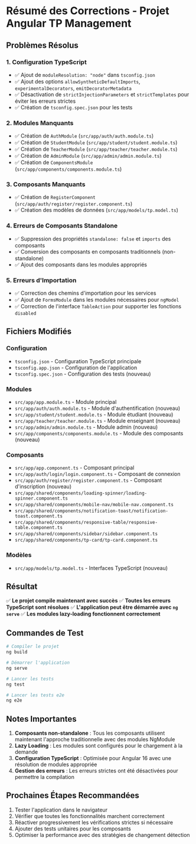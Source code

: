 # Résumé des Corrections - Projet Angular TP Management

## Problèmes Résolus

### 1. Configuration TypeScript
- ✅ Ajout de `moduleResolution: "node"` dans `tsconfig.json`
- ✅ Ajout des options `allowSyntheticDefaultImports`, `experimentalDecorators`, `emitDecoratorMetadata`
- ✅ Désactivation de `strictInjectionParameters` et `strictTemplates` pour éviter les erreurs strictes
- ✅ Création de `tsconfig.spec.json` pour les tests

### 2. Modules Manquants
- ✅ Création de `AuthModule` (`src/app/auth/auth.module.ts`)
- ✅ Création de `StudentModule` (`src/app/student/student.module.ts`)
- ✅ Création de `TeacherModule` (`src/app/teacher/teacher.module.ts`)
- ✅ Création de `AdminModule` (`src/app/admin/admin.module.ts`)
- ✅ Création de `ComponentsModule` (`src/app/components/components.module.ts`)

### 3. Composants Manquants
- ✅ Création de `RegisterComponent` (`src/app/auth/register/register.component.ts`)
- ✅ Création des modèles de données (`src/app/models/tp.model.ts`)

### 4. Erreurs de Composants Standalone
- ✅ Suppression des propriétés `standalone: false` et `imports` des composants
- ✅ Conversion des composants en composants traditionnels (non-standalone)
- ✅ Ajout des composants dans les modules appropriés

### 5. Erreurs d'Importation
- ✅ Correction des chemins d'importation pour les services
- ✅ Ajout de `FormsModule` dans les modules nécessaires pour `ngModel`
- ✅ Correction de l'interface `TableAction` pour supporter les fonctions `disabled`

## Fichiers Modifiés

### Configuration
- `tsconfig.json` - Configuration TypeScript principale
- `tsconfig.app.json` - Configuration de l'application
- `tsconfig.spec.json` - Configuration des tests (nouveau)

### Modules
- `src/app/app.module.ts` - Module principal
- `src/app/auth/auth.module.ts` - Module d'authentification (nouveau)
- `src/app/student/student.module.ts` - Module étudiant (nouveau)
- `src/app/teacher/teacher.module.ts` - Module enseignant (nouveau)
- `src/app/admin/admin.module.ts` - Module admin (nouveau)
- `src/app/components/components.module.ts` - Module des composants (nouveau)

### Composants
- `src/app/app.component.ts` - Composant principal
- `src/app/auth/login/login.component.ts` - Composant de connexion
- `src/app/auth/register/register.component.ts` - Composant d'inscription (nouveau)
- `src/app/shared/components/loading-spinner/loading-spinner.component.ts`
- `src/app/shared/components/mobile-nav/mobile-nav.component.ts`
- `src/app/shared/components/notification-toast/notification-toast.component.ts`
- `src/app/shared/components/responsive-table/responsive-table.component.ts`
- `src/app/shared/components/sidebar/sidebar.component.ts`
- `src/app/shared/components/tp-card/tp-card.component.ts`

### Modèles
- `src/app/models/tp.model.ts` - Interfaces TypeScript (nouveau)

## Résultat

✅ **Le projet compile maintenant avec succès**
✅ **Toutes les erreurs TypeScript sont résolues**
✅ **L'application peut être démarrée avec `ng serve`**
✅ **Les modules lazy-loading fonctionnent correctement**

## Commandes de Test

```bash
# Compiler le projet
ng build

# Démarrer l'application
ng serve

# Lancer les tests
ng test

# Lancer les tests e2e
ng e2e
```

## Notes Importantes

1. **Composants non-standalone** : Tous les composants utilisent maintenant l'approche traditionnelle avec des modules NgModule
2. **Lazy Loading** : Les modules sont configurés pour le chargement à la demande
3. **Configuration TypeScript** : Optimisée pour Angular 16 avec une résolution de modules appropriée
4. **Gestion des erreurs** : Les erreurs strictes ont été désactivées pour permettre la compilation

## Prochaines Étapes Recommandées

1. Tester l'application dans le navigateur
2. Vérifier que toutes les fonctionnalités marchent correctement
3. Réactiver progressivement les vérifications strictes si nécessaire
4. Ajouter des tests unitaires pour les composants
5. Optimiser la performance avec des stratégies de changement détection
